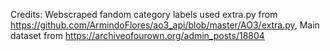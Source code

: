 Credits: 
Webscraped fandom category labels used extra.py from https://github.com/ArmindoFlores/ao3_api/blob/master/AO3/extra.py, Main dataset from https://archiveofourown.org/admin_posts/18804


